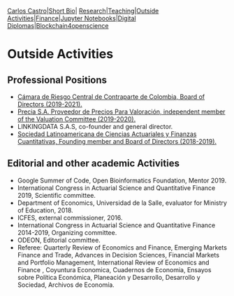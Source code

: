 [Carlos Castro](index.md)|[Short Bio](cv.md)| [Research](res.md)|[Teaching](teach.md)|[Outside Activities](Outside.md)|[Finance](Fin.md)|[Jupyter Notebooks](Jup.md)|[Digital Diplomas](Ddiploma.md)|[Blockchain4openscience](Block.md)    

# Outside Activities

## Professional Positions

* [Cámara de Riesgo Central de Contraparte de Colombia, Board of Directors (2019-2021).](https://www.camaraderiesgo.com/)
* [Precia S.A. Proveedor de Precios Para Valoración, independent member of the Valuation Committee (2019-2020).](https://preciappv.co/)
* LINKINGDATA S.A.S, co-founder and general director.
* [Sociedad Latinoamericana de Ciencias Actuariales y Finanzas Cuantitativas, Founding member and Board of Directors (2018-2019).](https://solacfin.org/)

## Editorial and other academic Activities

* Google Summer of Code, Open Bioinformatics Foundation, Mentor 2019.
* International Congress in Actuarial Science and Quantitative Finance 2019, Scientific committee.
* Department of Economics, Universidad de la Salle, evaluator for Ministry of Education, 2018.
* ICFES, external commissioner, 2016.
* International Congress in Actuarial Science and Quantitative Finance 2014-2019, Organizing committee.
* ODEON, Editorial committee.
*	Referee: Quarterly Review of Economics and Finance, Emerging Markets Finance and Trade, Advances in Decision Sciences, Financial Markets and Portfolio Management, International Review of Economics and Finance , Coyuntura Economica, Cuadernos de Economia, Ensayos sobre Política Económica, Planeación y Desarrollo, Desarrollo y Sociedad, Archivos de Economía.
